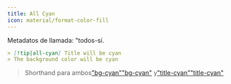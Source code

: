 ```yaml
---
title: All Cyan
icon: material/format-color-fill
---
```


Metadatos de llamada: "todos-sí.

```md
> [!tip|all-cyan] Title will be cyan
> The background color will be cyan
```
> Shorthand para ambos["bg-cyan"](../bg-styling/page-5.md)["bg-cyan"](../bg-styling/page-5.md)
> y["title-cyan"](../title-styling/page-5.md)["title-cyan"](../title-styling/page-5.md)

